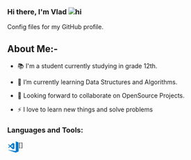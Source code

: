 ### Hi there, I'm Vlad <img src="https://user-images.githubusercontent.com/1303154/88677602-1635ba80-d120-11ea-84d8-d263ba5fc3c0.gif" width="28px" alt="hi">
Config files for my GitHub profile.

## About Me:-

- 📚 I'm a student currently studying in grade 12th.

- 🌱 I’m currently learning Data Structures and Algorithms.

- 🤝 Looking forward to collaborate on OpenSource Projects.

- ⚡ I love to learn new things and solve problems

### Languages and Tools:
[<img align="left" alt="Visual Studio Code" width="26px" src="https://raw.githubusercontent.com/github/explore/80688e429a7d4ef2fca1e82350fe8e3517d3494d/topics/visual-studio-code/visual-studio-code.png" />]

